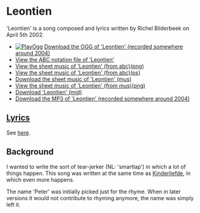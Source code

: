 # Leontien

'Leontien' is a song composed and lyrics written by Richel Bilderbeek on April 5th 2002.

 * [![PlayOgg](http://static.fsf.org/playogg/Play_ogg_80x15.png "I support PlayOgg!")](http://playogg.org) [Download the OGG of 'Leontien' (recorded somewhere around 2004)](http://www.richelbilderbeek.nl/CD03_12Leontien.ogg)
 * [View the ABC notation file of 'Leontien'](https://github.com/richelbilderbeek/abc/blob/master/Leontien.abc)
 * [View the sheet music of 'Leontien' (from abc)(png)](06_leontien.png)
 * [View the sheet music of 'Leontien' (from abc)(ps)](06_leontien.ps)
 * [Download the sheet music of 'Leontien' (mus)](06_leontien.mus)
 * [View the sheet music of 'Leontien' (from mus)(png)](06_leontien_mus.png)
 * [Download 'Leontien' (mid)](http://www.richelbilderbeek.nl/SongLeontien.mid)
 * [Download the MP3 of 'Leontien' (recorded somewhere around 2004)](http://www.richelbilderbeek.nl/CD03_12Leontien.mp3)

## [Lyrics](06_leontien.txt)

See [here](06_leontien.txt).

## Background

I wanted to write the sort of tear-jerker (NL: 'smartlap') in which
a lot of things happen. This song was written at the same time as
[Kinderliefde](07_kinderliefde.md), in which even more happens.

The name 'Peter' was initially picked just for the rhyme. 
When in later versions it would not contribute to
rhyming anymore, the name was simply left it.
